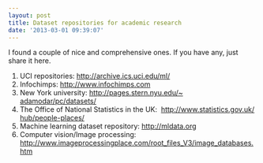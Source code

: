 ```yaml
---
layout: post
title: Dataset repositories for academic research
date: '2013-03-01 09:39:07'
---
```


<div>I found a couple of nice and comprehensive ones. If you have any, just share it here.</div>
<div>
<ol>
	<li>UCI repositories: <a href="http://archive.ics.uci.edu/ml/" target="_blank">http://archive.ics.uci.edu/ml/</a></li>
	<li>Infochimps: <a href="http://www.infochimps.com/" target="_blank">http://www.infochimps.com</a></li>
	<li>New York university: <a href="http://pages.stern.nyu.edu/~adamodar/pc/datasets/" target="_blank">http://pages.stern.nyu.edu/~<wbr />adamodar/pc/datasets/</a></li>
	<li>The Office of National Statistics in the UK:  <a href="http://www.statistics.gov.uk/hub/people-places/" target="_blank">http://www.statistics.gov.uk/<wbr />hub/people-places/</a></li>
	<li>Machine learning dataset repository: <a href="http://mldata.org">http://mldata.org</a></li>
	<li>Computer vision/Image processing: <a href="http://www.imageprocessingplace.com/root_files_V3/image_databases.htm">http://www.imageprocessingplace.com/root_files_V3/image_databases.htm</a></li>
</ol>
&nbsp;

</div>